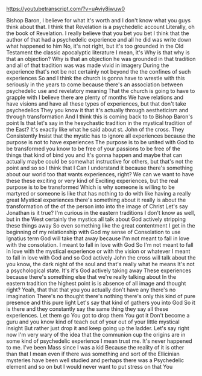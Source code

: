 https://youtubetranscript.com/?v=uAviy8iwuw0

 Bishop Baron, I believe for what it's worth and I don't know what you guys think about that. I think that Revelation is a psychedelic account Literally, oh the book of Revelation. I really believe that you bet you bet I think that the author of that had a psychedelic experience and all he did was write down what happened to him No, it's not right, but it's too grounded in the Old Testament the classic apocalyptic literature I mean, it's Why is that why is that an objection? Why is that an objection he was grounded in that tradition and all of that tradition was was made vivid in imagery During the experience that's not be not certainly not beyond the the confines of such experiences So and I think the church is gonna have to wrestle with this seriously in the years to come because there's an association between psychedelic use and revelatory meaning That the church is going to have to grapple with I believe there are plenty of months We have relations and have visions and have all these types of experiences, but that don't take psychedelics They you know it that it's actually through aestheticism and through transformation And I think this is coming back to to Bishop Baron's point Is that let's say in the hesychastic tradition in the mystical tradition of the East? It's exactly like what he said about st. John of the cross. They Consistently Insist that the mystic has to ignore all experiences because the purpose is not to have experiences The purpose is to be united with God to be transformed you know to be free of your passions to be free of the things that kind of bind you and It's gonna happen and maybe that can actually maybe could be somewhat instructive for others, but that's not the point and so so I think that I Can I understand it because there's something about our world too that wants experiences, right? We can we want to have these these exciting or very kind of Exciting experiences, but the real purpose is to be transformed Which is why someone is willing to be martyred or someone is like that has nothing to do with like having a really great Mystical experiences there's something about it really is about the transformation of the of the person into into the image of Christ Let's say Jonathan is it true? I'm curious in the eastern traditions I don't know as well, but in the West certainly the mystics all talk about God actively stripping these things away So even something like the great contentment I get in the beginning of my relationship with God my sense of Consolation to use Ignatius term God will take that away because I'm not meant to fall in love with the consolation. I meant to fall in love with God So I'm not meant to fall in love with the mystical experience or with the vision or whatever I meant to fall in love with God and so God actively John the cross will talk about the you know, the dark night of the soul and that's really what he means It's not a psychological state. It's it's God actively taking away These experiences because there's something else that we're really talking about In the eastern tradition the highest point is is absence of all image and thought right? Yeah, that that that you you actually don't have any there's no imagination There's no thought there's nothing there's only this kind of pure presence and this pure light Let's say that kind of gathers you into God So it is there and they constantly say the same thing they say all these experiences. Let them go You got to drop them You got it Don't become a guru and you know kind of teach out of your out of your little mystical insight But rather just drop it and keep going up the ladder. Let's say right now I'm very wary of the idea that the communion cup the origins are in some kind of psychedelic experience I mean trust me. It's never happened to me. I've been Mass since I was a kid Because the reality of it is other than that I mean even if there was something and sort of the Ellicinian mysteries have been well studied and perhaps there was a Psychedelic element and so on but I would never want to put stress on that You